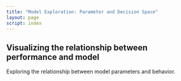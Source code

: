 ```yaml
---
title: "Model Exploration: Parameter and Decision Space"
layout: page
script: index
---
```


## Visualizing the relationship between performance and model

Exploring the relationship between model parameters and behavior.

<cpt-example-interactive probability="0.75" win="20" loss="0" sure="10" alpha="0.9" lambda="2" gamma="0.75">
  <decision-choice interactive></decision-choice>
  <cpt-probability interactive line="first" point="first"></cpt-probability>
  <cpt-value interactive line="first" point="all"></cpt-value>
  <cpt-calculation numeric interactive></cpt-calculation>
  <cpt-space></cpt-space>
  <decision-space></decision-space>
</cpt-example-interactive>
